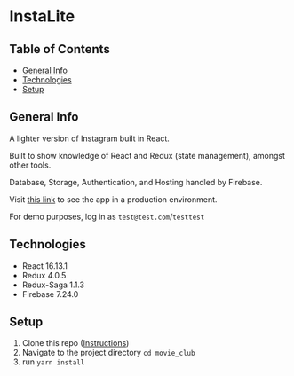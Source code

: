 # InstaLite

## Table of Contents
* [General Info](#general-info)
* [Technologies](#technologies)
* [Setup](#setup)

## General Info
A lighter version of Instagram built in React. 

Built to show knowledge of React and Redux (state management), amongst other tools.

Database, Storage, Authentication, and Hosting handled by Firebase.

Visit [this link](instagram-react-33e3f.web.app) to see the app in a production environment.

For demo purposes, log in as `test@test.com`/`testtest`

## Technologies
* React 16.13.1
* Redux 4.0.5
* Redux-Saga 1.1.3
* Firebase 7.24.0

## Setup
1) Clone this repo ([Instructions](https://docs.github.com/en/github/creating-cloning-and-archiving-repositories/cloning-a-repository))
2) Navigate to the project directory `cd movie_club`
3) run `yarn install`
